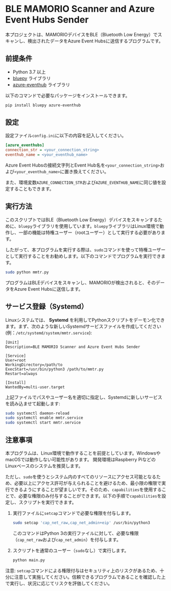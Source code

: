 # BLE MAMORIO Scanner and Azure Event Hubs Sender

本プロジェクトは、MAMORIOデバイスをBLE（Bluetooth Low Energy）でスキャンし、検出されたデータをAzure Event Hubsに送信するプログラムです。

## 前提条件

- Python 3.7 以上
- [bluepy](https://github.com/IanHarvey/bluepy) ライブラリ
- [azure-eventhub](https://pypi.org/project/azure-eventhub/) ライブラリ

以下のコマンドで必要なパッケージをインストールできます。

```bash
pip install bluepy azure-eventhub
```

## 設定

設定ファイル`config.ini`に以下の内容を記入してください。

```ini
[azure_eventhubs]
connection_str = <your_connection_string>
eventhub_name = <your_eventhub_name>
```

Azure Event Hubsの接続文字列とEvent Hub名を`<your_connection_string>`および`<your_eventhub_name>`に置き換えてください。

また、環境変数`AZURE_CONNECTION_STR`および`AZURE_EVENTHUB_NAME`に同じ値を設定することもできます。

## 実行方法

このスクリプトではBLE（Bluetooth Low Energy）デバイスをスキャンするために、`bluepy`ライブラリを使用しています。`bluepy`ライブラリはLinux環境で動作し、一部の機能は特権ユーザー（rootユーザー）として実行する必要があります。

したがって、本プログラムを実行する際は、`sudo`コマンドを使って特権ユーザーとして実行することをお勧めします。以下のコマンドでプログラムを実行できます。

```bash
sudo python mmtr.py
```
プログラムはBLEデバイスをスキャンし、MAMORIOが検出されると、そのデータをAzure Event Hubsに送信します。

## サービス登録（Systemd）

Linuxシステムでは、 **Systemd** を利用してPythonスクリプトをデーモン化できます。まず、次のような新しいSystemdサービスファイルを作成してください(例：`/etc/systemd/system/mmtr.service`):

```
[Unit]
Description=BLE MAMORIO Scanner and Azure Event Hubs Sender

[Service]
User=root
WorkingDirectory=/path/to
ExecStart=/usr/bin/python3 /path/to/mmtr.py
Restart=always

[Install]
WantedBy=multi-user.target
```

上記ファイルでパスやユーザー名を適切に指定し、Systemdに新しいサービスを読み込ませて起動します:

```bash
sudo systemctl daemon-reload
sudo systemctl enable mmtr.service
sudo systemctl start mmtr.service
```


## 注意事項

本プログラムは、Linux環境で動作することを前提としています。WindowsやmacOSでは動作しない可能性があります。
開発環境はRaspberry PiなどのLinuxベースのシステムを推奨します。

ただし、`sudo`を使うとシステム内のすべてのリソースにアクセス可能となるため、必要以上にアクセス許可が与えられることを避けるため、最小限の権限で実行できるようにすることが望ましいです。そのため、`capabilities`を使用することで、必要な権限のみ付与することができます。以下の手順で`capabilities`を設定し、スクリプトを実行できます。

1. 実行ファイルに`setcap`コマンドで必要な権限を付与します。
   ```bash
   sudo setcap 'cap_net_raw,cap_net_admin+eip' /usr/bin/python3
   ```

   このコマンドはPython 3の実行ファイルに対して、必要な権限（`cap_net_raw`および`cap_net_admin`）を付与します。

2. スクリプトを通常のユーザー（`sudo`なし）で実行します。
   ```bash
   python main.py
   ```

注意: `setcap`コマンドによる権限付与はセキュリティ上のリスクがあるため、十分に注意して実施してください。信頼できるプログラムであることを確認した上で実行し、状況に応じてリスクを評価してください。